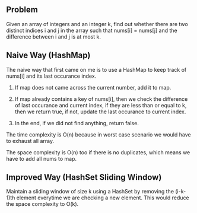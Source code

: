 ## Problem

Given an array of integers and an integer k, find out whether there are two distinct indices i and j in the array such that nums[i] = nums[j] and the difference between i and j is at most k.

## Naive Way (HashMap)

The naive way that first came on me is to use a HashMap to keep track of nums[i] and its last occurance index. 

1. If map does not came across the current number, add it to map. 

2. If map already contains a key of nums[i], then we check the difference of last occurance and current index, if they are less than or equal to k, then we return true, if not, update the last occurance to current index.

3. In the end, if we did not find anything, return false.

The time complexity is O(n) because in worst case scenario we would have to exhaust all array.

The space complexity is O(n) too if there is no duplicates, which means we have to add all nums to map.

## Improved Way (HashSet Sliding Window)

Maintain a sliding window of size k using a HashSet by removing the (i-k-1)th element everytime we are checking a new element. This would reduce the space complexity to O(k).